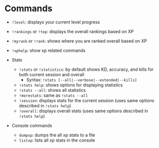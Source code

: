 
# Commands

- `!level`: displays your current level progress

- `!rankings` or `!top`: displays the overall rankings based on XP

- `!myrank` or `!rank`: shows where you are ranked overall based on XP

- `!xphelp`: show xp related commands

- Stats
  - `!stats` or `!statistics`: by default shows KD, accuracy, and kills for both current session and overall
    - Syntax: `!stats [--all|--verbose|--extended|--kills]`
  - `!stats help`: shows options for displaying statistics
  - `!stats --all`: shows all statistics
  - `!morestats`: same as `!stats --all`
  - `!session`: displays stats for the current session (uses same options described in `!stats help`)
  - `!overall`: displays overall stats (uses same options described in `!stats help`)

- Console commands
  - `dumpxp`: dumps the all xp stats to a file
  - `listxp`: lists all xp stats in the console

